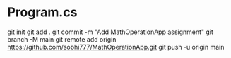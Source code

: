 # Program.cs

git init
git add .
git commit -m "Add MathOperationApp assignment"
git branch -M main
git remote add origin https://github.com/sobhi777/MathOperationApp.git
git push -u origin main
